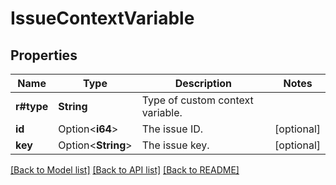 # IssueContextVariable

## Properties

Name | Type | Description | Notes
------------ | ------------- | ------------- | -------------
**r#type** | **String** | Type of custom context variable. | 
**id** | Option<**i64**> | The issue ID. | [optional]
**key** | Option<**String**> | The issue key. | [optional]

[[Back to Model list]](../README.md#documentation-for-models) [[Back to API list]](../README.md#documentation-for-api-endpoints) [[Back to README]](../README.md)


